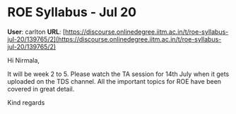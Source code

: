 # ROE Syllabus - Jul 20

**User**: carlton
**URL**: [https://discourse.onlinedegree.iitm.ac.in/t/roe-syllabus-jul-20/139765/2](https://discourse.onlinedegree.iitm.ac.in/t/roe-syllabus-jul-20/139765/2)

Hi Nirmala,

It will be week 2 to 5. Please watch the TA session for 14th July when it gets uploaded on the TDS channel. All the important topics for ROE have been covered in great detail.

Kind regards
